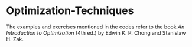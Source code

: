 # Optimization-Techniques

The examples and exercises mentioned in the codes refer to the book *An Introduction to Optimization* (4th ed.) by Edwin K. P. Chong and Stanislaw H. Zak.
